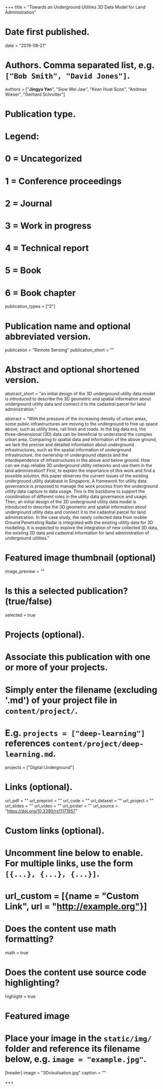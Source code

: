 
+++
title = "Towards an Underground Utilities 3D Data Model for Land Administration"

# Date first published.
date = "2019-08-21"

# Authors. Comma separated list, e.g. `["Bob Smith", "David Jones"]`.
authors = ["**Jingya Yan**", "Siow Wei Jaw", "Kean Huat Soon", "Andreas Wieser", "Gerhard Schrotter"]

# Publication type.
# Legend:
# 0 = Uncategorized
# 1 = Conference proceedings
# 2 = Journal
# 3 = Work in progress
# 4 = Technical report
# 5 = Book
# 6 = Book chapter
publication_types = ["2"]

# Publication name and optional abbreviated version.
publication = "Remote Sensing"
publication_short = ""

# Abstract and optional shortened version.
abstract_short = "an initial design of the 3D underground utility data model is introduced to describe the 3D geometric and spatial information about underground utility data and connect it to the cadastral parcel for land administration."

abstract = "With the pressure of the increasing density of urban areas, some public infrastructures are moving to the underground to free up space above, such as utility lines, rail lines and roads. In the big data era, the three-dimensional (3D) data can be beneficial to understand the complex urban area. Comparing to spatial data and information of the above ground, we lack the precise and detailed information about underground infrastructures, such as the spatial information of underground infrastructure, the ownership of underground objects and the interdependence of infrastructures in the above and below ground. How can we map reliable 3D underground utility networks and use them in the land administration? First, to explain the importance of this work and find a possible solution, this paper observes the current issues of the existing underground utility database in Singapore. A framework for utility data governance is proposed to manage the work process from the underground utility data capture to data usage. This is the backbone to support the coordination of different roles in the utility data governance and usage. Then, an initial design of the 3D underground utility data model is introduced to describe the 3D geometric and spatial information about underground utility data and connect it to the cadastral parcel for land administration. In the case study, the newly collected data from mobile Ground Penetrating Radar is integrated with the existing utility data for 3D modelling. It is expected to explore the integration of new collected 3D data, the existing 2D data and cadastral information for land administration of underground utilities."


# Featured image thumbnail (optional)
image_preview = ""

# Is this a selected publication? (true/false)
selected = true

# Projects (optional).
#   Associate this publication with one or more of your projects.
#   Simply enter the filename (excluding '.md') of your project file in `content/project/`.
#   E.g. `projects = ["deep-learning"]` references `content/project/deep-learning.md`.
projects = ["Digital Underground"]

# Links (optional).
url_pdf = ""
url_preprint = ""
url_code = ""
url_dataset = ""
url_project = ""
url_slides = ""
url_video = ""
url_poster = ""
url_source = "https://doi.org/10.3390/rs11171957"

# Custom links (optional).
#   Uncomment line below to enable. For multiple links, use the form `[{...}, {...}, {...}]`.
# url_custom = [{name = "Custom Link", url = "http://example.org"}]

# Does the content use math formatting?
math = true

# Does the content use source code highlighting?
highlight = true

# Featured image
# Place your image in the `static/img/` folder and reference its filename below, e.g. `image = "example.jpg"`.
[header]
image = "3Dvisulisation.jpg"
caption = ""

+++
